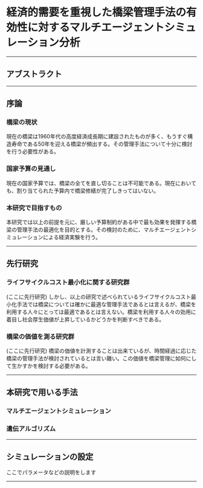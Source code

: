 # 経済的需要を重視した橋梁管理手法の有効性に対するマルチエージェントシミュレーション分析

-------------------------------------------------------------------------------------------------------------

## アブストラクト

----------------------------------------------------------------------------------------------------------

## 序論
### 橋梁の現状
現在の橋梁は1960年代の高度経済成長期に建設されたものが多く、もうすぐ構造寿命である50年を迎える橋梁が頻出する。その管理手法について十分に検討を行う必要性がある。

### 国家予算の見通し
現在の国家予算では、橋梁の全てを直し切ることは不可能である。現在においても、割り当てられた予算内で橋梁修繕が完了しきってはいない。

### 本研究で目指すもの
本研究では以上の前提を元に、厳しい予算制約がある中で最も効果を発揮する橋梁の管理手法の最適化を目的とする。その検討のために、マルチエージェントシミュレーションによる経済実験を行う。

-------------------------------------------------------------------------------------------------------------

## 先行研究
### ライフサイクルコスト最小化に関する研究群
(ここに先行研究)
しかし、以上の研究で述べられているライフサイクルコスト最小化手法では橋梁については確かに最適な管理手法であるとは言えるが、橋梁を利用する人々にとっては最適であるとは言えない。橋梁を利用する人々の効用に着目し社会厚生価値が上昇しているかどうかを判断すべきである。

### 橋梁の価値を測る研究群
(ここに先行研究)
橋梁の価値を計測することは出来ているが、時間経過に応じた橋梁の管理手法が検討されているとは言い難い。この価値を橋梁管理に如何にして生かすかを検討する必要がある。

---------------------------------------------------------------------------------------------------------------

## 本研究で用いる手法
### マルチエージェントシミュレーション
### 遺伝アルゴリズム

----------------------------------------------------------------------------------------------------------------

## シミュレーションの設定
ここでパラメータなどの説明をします

-----------------------------------------------------------------------------------------------------------------


